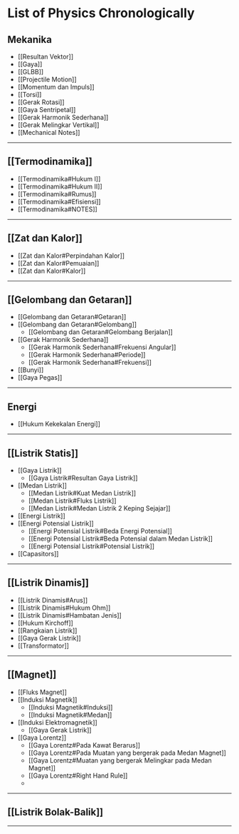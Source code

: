 # List of Physics Chronologically

## Mekanika
- [[Resultan Vektor]]
- [[Gaya]]
- [[GLBB]]
- [[Projectile Motion]]
- [[Momentum dan Impuls]]
- [[Torsi]]
- [[Gerak Rotasi]]
- [[Gaya Sentripetal]]
- [[Gerak Harmonik Sederhana]]
- [[Gerak Melingkar Vertikal]]
- [[Mechanical Notes]]
---
## [[Termodinamika]]
- [[Termodinamika#Hukum I]]
- [[Termodinamika#Hukum II]]
- [[Termodinamika#Rumus]]
- [[Termodinamika#Efisiensi]]
- [[Termodinamika#NOTES]]
---
## [[Zat dan Kalor]]
-  [[Zat dan Kalor#Perpindahan Kalor]]
- [[Zat dan Kalor#Pemuaian]]
- [[Zat dan Kalor#Kalor]] 
---
## [[Gelombang dan Getaran]]
- [[Gelombang dan Getaran#Getaran]]
- [[Gelombang dan Getaran#Gelombang]]
	- [[Gelombang dan Getaran#Gelombang Berjalan]]
- [[Gerak Harmonik Sederhana]]
	- [[Gerak Harmonik Sederhana#Frekuensi Angular]]
	- [[Gerak Harmonik Sederhana#Periode]]
	- [[Gerak Harmonik Sederhana#Frekuensi]]
- [[Bunyi]]
- [[Gaya Pegas]]
---
## Energi
- [[Hukum Kekekalan Energi]]
---
## [[Listrik Statis]]
- [[Gaya Listrik]]
	- [[Gaya Listrik#Resultan Gaya Listrik]]
- [[Medan Listrik]]
	- [[Medan Listrik#Kuat Medan Listrik]]
	- [[Medan Listrik#Fluks Listrik]]
	- [[Medan Listrik#Medan Listrik 2 Keping Sejajar]]
- [[Energi Listrik]]
- [[Energi Potensial Listrik]]
	- [[Energi Potensial Listrik#Beda Energi Potensial]]
	- [[Energi Potensial Listrik#Beda Potensial dalam Medan Listrik]]
	- [[Energi Potensial Listrik#Potensial Listrik]]
- [[Capasitors]]
---
## [[Listrik Dinamis]]
- [[Listrik Dinamis#Arus]]
- [[Listrik Dinamis#Hukum Ohm]]
- [[Listrik Dinamis#Hambatan Jenis]]
- [[Hukum Kirchoff]]
- [[Rangkaian Listrik]]
- [[Gaya Gerak Listrik]]
- [[Transformator]]
---
## [[Magnet]]
- [[Fluks Magnet]]
- [[Induksi Magnetik]]
	- [[Induksi Magnetik#Induksi]]
	- [[Induksi Magnetik#Medan]]
- [[Induksi Elektromagnetik]]
	- [[Gaya Gerak Listrik]]
- [[Gaya Lorentz]]
	- [[Gaya Lorentz#Pada Kawat Berarus]]
	- [[Gaya Lorentz#Pada Muatan yang bergerak pada Medan Magnet]]
	- [[Gaya Lorentz#Muatan yang bergerak Melingkar pada Medan Magnet]]
	- [[Gaya Lorentz#Right Hand Rule]]
	- 
---
## [[Listrik Bolak-Balik]]
---


